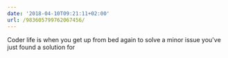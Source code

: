 ```yaml
---
date: '2018-04-10T09:21:11+02:00'
url: /983605799762067456/
---
```

Coder life is when you get up from bed again to solve a minor issue you've just found a solution for
